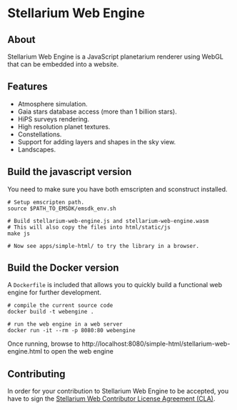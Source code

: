 Stellarium Web Engine
=====================

About
-----

Stellarium Web Engine is a JavaScript planetarium renderer using
WebGL that can be embedded into a website.

Features
--------

- Atmosphere simulation.
- Gaia stars database access (more than 1 billion stars).
- HiPS surveys rendering.
- High resolution planet textures.
- Constellations.
- Support for adding layers and shapes in the sky view.
- Landscapes.


Build the javascript version
----------------------------

You need to make sure you have both emscripten and sconstruct installed.

    # Setup emscripten path.
    source $PATH_TO_EMSDK/emsdk_env.sh

    # Build stellarium-web-engine.js and stellarium-web-engine.wasm
    # This will also copy the files into html/static/js
    make js

    # Now see apps/simple-html/ to try the library in a browser.

Build the Docker version
------------------------

A `Dockerfile` is included that allows you to quickly build a functional
web engine for further development.

    # compile the current source code
    docker build -t webengine .
    
    # run the web engine in a web server
    docker run -it --rm -p 8080:80 webengine

Once running, browse to http://localhost:8080/simple-html/stellarium-web-engine.html
to open the web engine


Contributing
------------

In order for your contribution to Stellarium Web Engine to be accepted, you have to sign the
[Stellarium Web Contributor License Agreement (CLA)](doc/cla/sign-cla.md).
